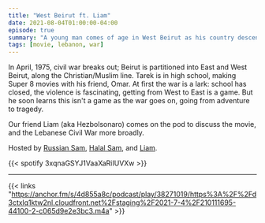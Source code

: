 ```yaml
---
title: "West Beirut ft. Liam"
date: 2021-08-04T01:00:00-04:00
episode: true
summary: "A young man comes of age in West Beirut as his country descends into civil war"
tags: [movie, lebanon, war]
---
```


In April, 1975, civil war breaks out; Beirut is partitioned into East and West Beirut, along the Christian/Muslim line. Tarek is in high school, making Super 8 movies with his friend, Omar. At first the war is a lark: school has closed, the violence is fascinating, getting from West to East is a game. But he soon learns this isn't a game as the war goes on, going from adventure to tragedy.

Our friend Liam (aka Hezbolsonaro) comes on the pod to discuss the movie, and the Lebanese Civil War more broadly.

Hosted by [Russian Sam](https://twitter.com/OverproducedPMC), [Halal Sam](https://twitter.com/halaljew), and [Liam](https://twitter.com/Hezbolsonaro).

{{< spotify 3xqnaGSYJ1VaaXaRiIUVXw >}}

---

{{< links "https://anchor.fm/s/4d855a8c/podcast/play/38271019/https%3A%2F%2Fd3ctxlq1ktw2nl.cloudfront.net%2Fstaging%2F2021-7-4%2F210111695-44100-2-c065d9e2e3bc3.m4a" >}}
